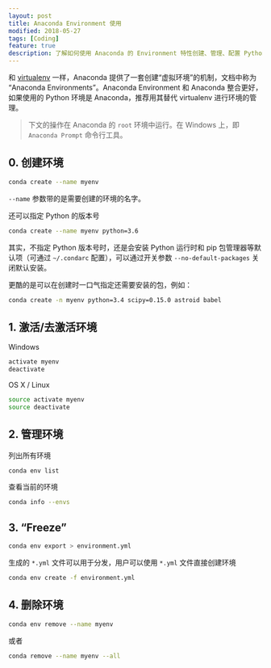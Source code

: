 ```yaml
---
layout: post
title: Anaconda Environment 使用
modified: 2018-05-27
tags: [Coding]
feature: true
description: 了解如何使用 Anaconda 的 Environment 特性创建、管理、配置 Python 环境。
---
```


和 [virtualenv](https://virtualenv.pypa.io/en/stable/) 一样，Anaconda 提供了一套创建“虚拟环境”的机制，文档中称为 “Anaconda Environments”。Anaconda Environment 和 Anaconda 整合更好，如果使用的 Python 环境是 Anaconda，推荐用其替代 virtualenv 进行环境的管理。

> 下文的操作在 Anaconda 的 `root` 环境中运行。在 Windows 上，即 `Anaconda Prompt` 命令行工具。

## 0. 创建环境

```bash
conda create --name myenv
```

`--name` 参数带的是需要创建的环境的名字。

还可以指定 Python 的版本号

```bash
conda create --name myenv python=3.6
```

其实，不指定 Python 版本号时，还是会安装 Python 运行时和 pip 包管理器等默认项（可通过 `~/.condarc` 配置），可以通过开关参数 `--no-default-packages` 关闭默认安装。

更酷的是可以在创建时一口气指定还需要安装的包，例如：

```bash
conda create -n myenv python=3.4 scipy=0.15.0 astroid babel
```

## 1. 激活/去激活环境

Windows

```bash
activate myenv
deactivate
```

OS X / Linux

```bash
source activate myenv
source deactivate
```

## 2. 管理环境

列出所有环境

```bash
conda env list
```

查看当前的环境

```bash
conda info --envs
```

## 3. “Freeze”

```bash
conda env export > environment.yml
```

生成的 `*.yml` 文件可以用于分发，用户可以使用 `*.yml` 文件直接创建环境

```bash
conda env create -f environment.yml
```

## 4. 删除环境

```bash
conda env remove --name myenv
```

或者

```bash
conda remove --name myenv --all
```
